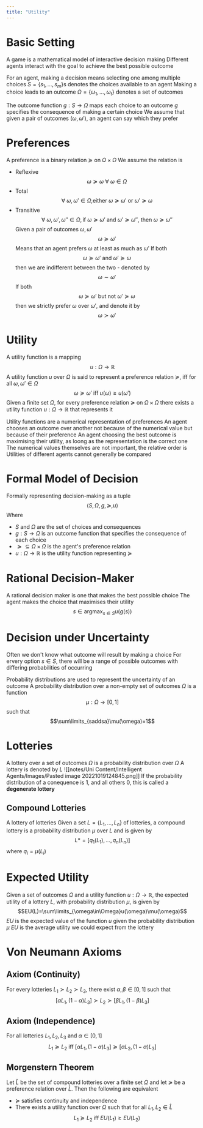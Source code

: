 ```yaml
---
title: "Utility"
---
```


# Basic Setting
A game is a mathematical model of interactive decision making
Different agents interact with the goal to achieve the best possible outcome

For an agent, making a decision means selecting one among multiple choices
$S = \{s_1,...,s_m\}$s denotes the choices available to an agent
Making a choice leads to an outcome
$\Omega = \{\omega_1,...,\omega_t\}$ denotes a set of outcomes

The outcome function $g:S\rightarrow \Omega$ maps each choice to an outcome
$g$ specifies the consequence of making a certain choice
We assume that given a pair of outcomes $(\omega,\omega ')$, an agent can say which they prefer
# Preferences
A preference is a binary relation $\succeq$ on $\Omega \times \Omega$
We assume the relation is
- Reflexive $$\omega \succeq \omega \text{ } \forall \text{ } \omega \in \Omega$$
- Total $$\forall \text{ } \omega, \omega '\in \Omega\text{,either }\omega \succeq \omega' \text{ or }\omega' \succeq \omega$$
- Transitive $$\forall\text{ }\omega,\omega',\omega''\in\Omega, \text{if } \omega\succeq\omega'\text{ and }\omega'\succeq\omega''\text{, then }\omega\succeq\omega'' $$
Given a pair of outcomes $\omega,\omega'$ $$\omega\succeq\omega'$$
Means that an agent prefers $\omega$ at least as much as $\omega'$
If both $$\omega\succeq\omega'\text{ and }\omega'\succeq\omega$$
then we are indifferent between the two - denoted by $$\omega \sim\omega'$$
If both $$\omega\succeq\omega'\text{ but not }\omega'\succeq\omega$$
then we strictly prefer $\omega$ over $\omega'$, and denote it by $$\omega\succ\omega'$$
# Utility
A utility function is a mapping $$u:\Omega\rightarrow\mathbb{R}$$
A utility function $u$ over $\Omega$ is said to represent a preference relation $\succeq$, iff for all $\omega,\omega'\in\Omega$ $$\omega\succeq\omega'\text{ iff }u(\omega)\geq u( \omega' )$$
Given a finite set $\Omega$, for every preference relation $\succeq$ on $\Omega\times\Omega$ there exists a utility function $u:\Omega\rightarrow\mathbb{R}$ that represents it

Utility functions are a numerical representation of preferences
An agent chooses an outcome over another not because of the numerical value but because of their preference
An agent choosing the best outcome is maximising their utility, as loong as the representation is the correct one
The numerical values themselves are not important, the relative order is
Utilities of different agents cannot generally be compared
# Formal Model of Decision
Formally representing decision-making as a tuple $$\langle S,\Omega ,g,\succeq ,u\rangle$$
Where
- $S$ and $\Omega$ are the set of choices and consequences
- $g:S\rightarrow\Omega$ is an outcome function that specifies the consequence of each choice
- $\succeq\subseteq\Omega\times\Omega$ is the agent's preference relation
- $u:\Omega\rightarrow\mathbb{R}$ is the utility function representing $\succeq$
# Rational Decision-Maker
A rational decision maker is one that makes the best possible choice
The agent makes the choice that maximises their utility $$s\in \text{argmax}_{s\in S}u(g(s))$$
# Decision under Uncertainty
Often we don't know what outcome will result by making a choice
For ervery option $s\in S$, there will be a range of possible outcomes with differing probabilities of occurring

Probability distributions are used to represent the uncertainty of an outcome
A probability distribution over a non-empty set of outcomes $\Omega$ is a function $$\mu:\Omega\rightarrow[0,1]$$
such that $$\sum\limits_{saddsa}\mu(\omega)=1$$
# Lotteries
A lottery over a set of outcomes $\Omega$ is a probability distribution over $\Omega$
A lottery is denoted by $L$
![[notes/Uni Content/Intelligent Agents/Images/Pasted image 20221019124845.png]]
If the probability distribution of a conequence is 1, and all others 0, this is called a **degenerate lottery**
## Compound Lotteries
A lottery of lotteries
Given a set $L=\{L_1,...,L_n\}$ of lotteries, a compound lottery is a probability distribution $\mu$ over $L$ and is given by $$L*=[q_1(L_1),...,q_n(L_n)]$$
where $q_i=\mu(L_i)$
# Expected Utility
Given a set of outcomes $\Omega$ and a utility function $u:\Omega\rightarrow\mathbb{R}$, the expected utility of a lottery $L$, with probability distribution $\mu$, is given by $$EU(L)=\sum\limits_{\omega\in\Omega}u(\omega)\mu(\omega)$$
$EU$ is the expected value of the function $u$ given the probability distribution $\mu$
$EU$ is the average utility we could expect from the lottery
# Von Neumann Axioms
## Axiom (Continuity)
For every lotteries $L_1\succ L_2\succ L_3$, there exist $\alpha ,\beta \in [0,1]$ such that $$[\alpha L_1,(1-\alpha)L_3]\succ L_2 \succ [\beta L_1,(1-\beta)L_3]$$
## Axiom (Independence)
For all lotteries $L_1,L_2,L_3$ and $\alpha\in [0,1]$ $$L_1\succeq L_2\text{ iff }[\alpha L_1,(1-\alpha)L_3]\succeq[\alpha L_2, (1-\alpha)L_3]$$
## Morgenstern Theorem
Let $\hat{L}$ be the set of compound lotteries over a finite set $\Omega$ and let $\succeq$ be a preference relation over $\hat{L}$. Then the following are equivalent
- $\succeq$ satisfies continuity and independence
- There exists a utility function over $\Omega$ such that for all $L_1,L_2\in \hat{L}$ $$L_1\succeq L_2\text{ iff }EU(L_1)\geq EU(L_2)$$